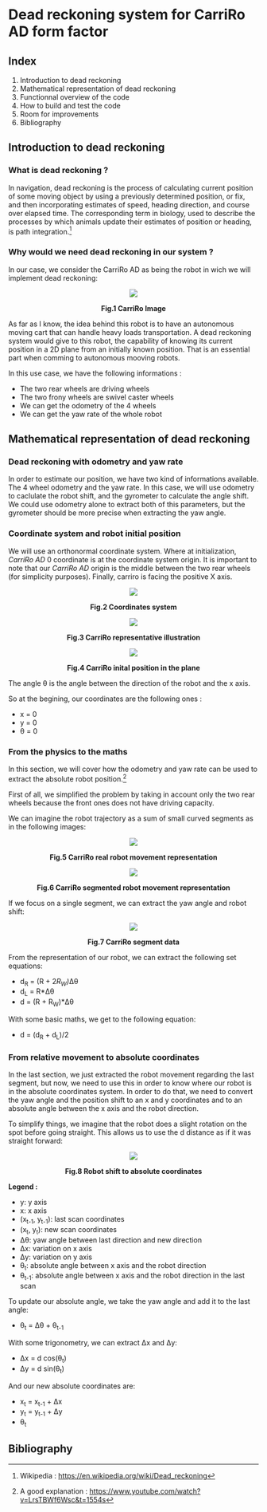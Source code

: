 # Dead reckoning system for CarriRo AD form factor

## Index

1. Introduction to dead reckoning
1. Mathematical representation of dead reckoning
1. Functionnal overview of the code
1. How to build and test the code
1. Room for improvements
1. Bibliography

## Introduction to dead reckoning

### What is dead reckoning ?

In navigation, dead reckoning is the process of calculating current position of some moving object by using a previously determined position, or fix, and then incorporating estimates of speed, heading direction, and course over elapsed time. The corresponding term in biology, used to describe the processes by which animals update their estimates of position or heading, is path integration.[^1]

### Why would we need dead reckoning in our system ?

In our case, we consider the CarriRo AD as being the robot in wich we will implement dead reckoning:

<p align="center">
  <img src="./Images/CarriRo.jpeg" />
  <figcaption align = "center"><b>Fig.1 CarriRo Image</b></figcaption>
</p>

As far as I know, the idea behind this robot is to have an autonomous moving cart that can handle heavy loads transportation. A dead reckoning system would give to this robot, the capability of knowing its current position in a 2D plane from an initially known position. That is an essential part when comming to autonomous mooving robots.

In this use case, we have the following informations :
- The two rear wheels are driving wheels
- The two frony wheels are swivel caster wheels
- We can get the odometry of the 4 wheels
- We can get the yaw rate of the whole robot

## Mathematical representation of dead reckoning

### Dead reckoning with odometry and yaw rate

In order to estimate our position, we have two kind of informations available. The 4 wheel odometry and the yaw rate. In this case, we will use odometry to caclulate the robot shift, and the gyrometer to calculate the angle shift. We could use odometry alone to extract both of this parameters, but the gyrometer should be more precise when extracting the yaw angle.

### Coordinate system and robot initial position

We will use an orthonormal coordinate system. Where at initialization, *CarriRo AD* 0 coordinate is at the coordinate system origin. It is important to note that our *CarriRo AD* origin is the middle between the two rear wheels (for simplicity purposes). Finally, carriro is facing the positive X axis.

<p align="center">
  <img src="./Images/coordinates.png" />
  <figcaption align = "center"><b>Fig.2 Coordinates system</b></figcaption>
</p>

<p align="center">
  <img src="./Images/CarriRo_mockup.png" />
  <figcaption align = "center"><b>Fig.3 CarriRo representative illustration</b></figcaption>
</p>

<p align="center">
  <img src="./Images/CarriRo_initial_position.png" />
  <figcaption align = "center"><b>Fig.4 CarriRo inital position in the plane</b></figcaption>
</p>

The angle &#952; is the angle between the direction of the robot and the x axis.

So at the begining, our coordinates are the following ones :
- x = 0
- y = 0
- &#952; = 0

### From the physics to the maths

In this section, we will cover how the odometry and yaw rate can be used to extract the absolute robot position.[^2]

First of all, we simplified the problem by taking in account only the two rear wheels because the front ones does not have driving capacity.

We can imagine the robot trajectory as a sum of small curved segments as in the following images:

<p align="center">
  <img src="./Images/real_robot_movement.png" />
  <figcaption align = "center"><b>Fig.5 CarriRo real robot movement representation</b></figcaption>
</p>

<p align="center">
  <img src="./Images/segmented_robot_movement.png" />
  <figcaption align = "center"><b>Fig.6 CarriRo segmented robot movement representation</b></figcaption>
</p>

If we focus on a single segment, we can extract the yaw angle and robot shift:

<p align="center">
  <img src="./Images/shift_extraction.png" />
  <figcaption align = "center"><b>Fig.7 CarriRo segment data</b></figcaption>
</p>

From the representation of our robot, we can extract the following set equations:

- d<sub>R</sub> = (R + 2*R<sub>W</sub>)*&Delta;&theta;
- d<sub>L</sub> = R*&Delta;&theta;
- d = (R + R<sub>W</sub>)*&Delta;&theta;

With some basic maths, we get to the following equation:
- d = (d<sub>R</sub> + d<sub>L</sub>)/2

### From relative movement to absolute coordinates

In the last section, we just extracted the robot movement regarding the last segment, but now, we need to use this in order to know where our robot is in the absolute coordinates system. In order to do that, we need to convert the yaw angle and the position shift to an x and y coordinates and to an absolute angle between the x axis and the robot direction.

To simplify things, we imagine that the robot does a slight rotation on the spot before going straight. This allows us to use the d distance as if it was straight forward:

<p align="center">
  <img src="./Images/robot_shift_absolute_coordinates.png" />
  <figcaption align = "center"><b>Fig.8 Robot shift to absolute coordinates</b></figcaption>
</p>

**Legend :**
- y: y axis
- x: x axis
- (x<sub>t-1</sub>, y<sub>t-1</sub>): last scan coordinates
- (x<sub>t</sub>, y<sub>t</sub>): new scan coordinates
- &Delta;&theta;: yaw angle between last direction and new direction
- &Delta;x: variation on x axis
- &Delta;y: variation on y axis
- &theta;<sub>t</sub>: absolute angle between x axis and the robot direction
- &theta;<sub>t-1</sub>: absolute angle between x axis and the robot direction in the last scan

To update our absolute angle, we take the yaw angle and add it to the last angle:
- &theta;<sub>t</sub> = &Delta;&theta; + &theta;<sub>t-1</sub>

With some trigonometry, we can extract &Delta;x and &Delta;y:
- &Delta;x = d cos(&theta;<sub>t</sub>)
- &Delta;y = d sin(&theta;<sub>t</sub>)

And our new absolute coordinates are:
- x<sub>t</sub> = x<sub>t-1</sub> + &Delta;x
- y<sub>t</sub> = y<sub>t-1</sub> + &Delta;y
- &theta;<sub>t</sub>

## Bibliography

[^1]: Wikipedia : https://en.wikipedia.org/wiki/Dead_reckoning
[^2]: A good explanation : https://www.youtube.com/watch?v=LrsTBWf6Wsc&t=1554s

